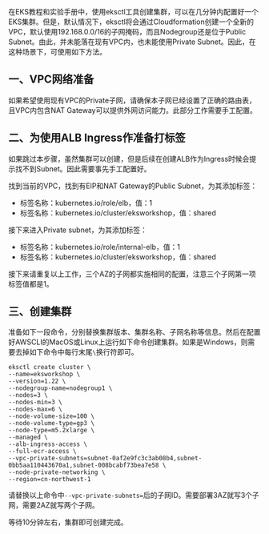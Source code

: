 在EKS教程和实验手册中，使用eksctl工具创建集群，可以在几分钟内配置好一个EKS集群。但是，默认情况下，eksctl将会通过Cloudformation创建一个全新的VPC，默认使用192.168.0.0/16的子网掩码，而且Nodegroup还是位于Public Subnet。由此，并未能落在现有VPC内，也未能使用Private Subnet。因此，在这种场景下，可使用如下方法。

## 一、VPC网络准备

如果希望使用现有VPC的Private子网，请确保本子网已经设置了正确的路由表，且VPC内包含NAT Gateway可以提供外网访问能力。此部分工作需要手工配置。

## 二、为使用ALB Ingress作准备打标签

如果跳过本步骤，虽然集群可以创建，但是后续在创建ALB作为Ingress时候会提示找不到Subnet。因此需要事先手工配置好。

找到当前的VPC，找到有EIP和NAT Gateway的Public Subnet，为其添加标签：

- 标签名称：kubernetes.io/role/elb，值：1
- 标签名称：kubernetes.io/cluster/eksworkshop，值：shared

接下来进入Private subnet，为其添加标签：

- 标签名称：kubernetes.io/role/internal-elb，值：1
- 标签名称：kubernetes.io/cluster/eksworkshop，值：shared

接下来请重复以上工作，三个AZ的子网都实施相同的配置，注意三个子网第一项标签值都是1。

## 三、创建集群

准备如下一段命令，分别替换集群版本、集群名称、子网名称等信息。然后在配置好AWSCLI的MacOS或Linux上运行如下命令创建集群。如果是Windows，则需要去掉如下命令中每行末尾`\`换行符即可。

```
eksctl create cluster \
--name=eksworkshop \
--version=1.22 \
--nodegroup-name=nodegroup1 \
--nodes=3 \
--nodes-min=3 \
--nodes-max=6 \
--node-volume-size=100 \
--node-volume-type=gp3 \
--node-type=m5.2xlarge \
--managed \
--alb-ingress-access \
--full-ecr-access \
--vpc-private-subnets=subnet-0af2e9fc3c3ab08b4,subnet-0bb5aa110443670a1,subnet-008bcabf73bea7e58 \
--node-private-networking \
--region=cn-northwest-1
```

请替换以上命令中`--vpc-private-subnets=`后的子网ID。需要部署3AZ就写3个子网，需要2AZ就写两个子网。

等待10分钟左右，集群即可创建完成。